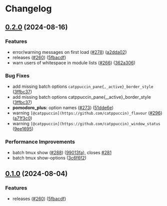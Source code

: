 # Changelog

## [0.2.0](https://github.com/pidanou/catppuccin-tmux/compare/v0.1.0...v0.2.0) (2024-08-16)


### Features

* error/warning messages on first load ([#278](https://github.com/pidanou/catppuccin-tmux/issues/278)) ([a2dda02](https://github.com/pidanou/catppuccin-tmux/commit/a2dda02b43194aec5deddf2890c28c76b4c11ed4))
* releases ([#260](https://github.com/pidanou/catppuccin-tmux/issues/260)) ([5fbacdf](https://github.com/pidanou/catppuccin-tmux/commit/5fbacdf3559cf4496eef02aead087b3bb715e570))
* warn users of whitespace in module lists ([#266](https://github.com/pidanou/catppuccin-tmux/issues/266)) ([362a306](https://github.com/pidanou/catppuccin-tmux/commit/362a306db71794f04d0995fc058bcaa094d1af70))


### Bug Fixes

* add missing batch options `catppuccin_pane{,_active}_border_style` ([3ffbc37](https://github.com/pidanou/catppuccin-tmux/commit/3ffbc3700b4c1c3e2c4d015c5a51ccef555dabaf))
* add missing batch options catppuccin_pane{,_active}_border_style ([3ffbc37](https://github.com/pidanou/catppuccin-tmux/commit/3ffbc3700b4c1c3e2c4d015c5a51ccef555dabaf))
* **pomodoro_plus:** option names ([#273](https://github.com/pidanou/catppuccin-tmux/issues/273)) ([51dde6e](https://github.com/pidanou/catppuccin-tmux/commit/51dde6e8d4d3d8da97d915b01594a08aa4ac0cca))
* warning `[@catppuccin](https://github.com/catppuccin)_flavour` ([#296](https://github.com/pidanou/catppuccin-tmux/issues/296)) ([a71f3c0](https://github.com/pidanou/catppuccin-tmux/commit/a71f3c039bed8a7c49fc390a50befec5db2c4af9))
* warning `[@catppuccin](https://github.com/catppuccin)_window_status` ([9ee1695](https://github.com/pidanou/catppuccin-tmux/commit/9ee1695d757c16e2f236858b8d3f88be9fb666fa))


### Performance Improvements

* batch tmux show ([#288](https://github.com/pidanou/catppuccin-tmux/issues/288)) ([99013fa](https://github.com/pidanou/catppuccin-tmux/commit/99013fafe6a98416079b3b84751f2eb540e17c79)), closes [#281](https://github.com/pidanou/catppuccin-tmux/issues/281)
* batch tmux show-options ([3c6f6f2](https://github.com/pidanou/catppuccin-tmux/commit/3c6f6f282b3bb17554dc2b4b80760b6507acfd65))

## [0.1.0](https://github.com/catppuccin/tmux/compare/v0.0.1...v0.1.0) (2024-08-04)


### Features

* releases ([#260](https://github.com/catppuccin/tmux/issues/260)) ([5fbacdf](https://github.com/catppuccin/tmux/commit/5fbacdf3559cf4496eef02aead087b3bb715e570))

